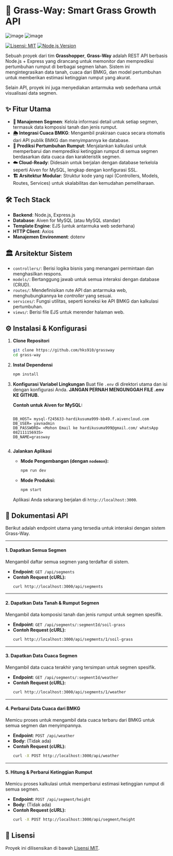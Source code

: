 # 🦗 Grass-Way: Smart Grass Growth API

![image](https://github.com/user-attachments/assets/b2815131-003c-48de-874a-845ed311af66)
![image](https://github.com/user-attachments/assets/132e9273-841f-405b-9df4-2b66a058c51d)



[![Lisensi: MIT](https://img.shields.io/badge/License-MIT-yellow.svg)](https://opensource.org/licenses/MIT)
[![Node.js Version](https://img.shields.io/badge/node.js-v16.x-green.svg)](https://nodejs.org/en/)


Sebuah proyek dari tim **Grasshopper**, **Grass-Way** adalah REST API berbasis Node.js + Express yang dirancang untuk memonitor dan memprediksi pertumbuhan rumput di berbagai segmen lahan. Sistem ini mengintegrasikan data tanah, cuaca dari BMKG, dan model pertumbuhan untuk memberikan estimasi ketinggian rumput yang akurat.

Selain API, proyek ini juga menyediakan antarmuka web sederhana untuk visualisasi data segmen.

## ✨ Fitur Utama

-   **🌾 Manajemen Segmen**: Kelola informasi detail untuk setiap segmen, termasuk data komposisi tanah dan jenis rumput.
-   **🌦️ Integrasi Cuaca BMKG**: Mengambil prakiraan cuaca secara otomatis dari API publik BMKG dan menyimpannya ke database.
-   **📏 Prediksi Pertumbuhan Rumput**: Menjalankan kalkulasi untuk memperbarui dan memprediksi ketinggian rumput di semua segmen berdasarkan data cuaca dan karakteristik segmen.
-   **☁️ Cloud-Ready**: Didesain untuk berjalan dengan database terkelola seperti Aiven for MySQL, lengkap dengan konfigurasi SSL.
-   **🏗️ Arsitektur Modular**: Struktur kode yang rapi (Controllers, Models, Routes, Services) untuk skalabilitas dan kemudahan pemeliharaan.

## 🛠️ Tech Stack

-   **Backend**: Node.js, Express.js
-   **Database**: Aiven for MySQL (atau MySQL standar)
-   **Template Engine**: EJS (untuk antarmuka web sederhana)
-   **HTTP Client**: Axios
-   **Manajemen Environment**: dotenv

## 🏛️ Arsitektur Sistem

-   `controllers/`: Berisi logika bisnis yang menangani permintaan dan menghasilkan respons.
-   `models/`: Bertanggung jawab untuk semua interaksi dengan database (CRUD).
-   `routes/`: Mendefinisikan rute API dan antarmuka web, menghubungkannya ke *controller* yang sesuai.
-   `services/`: Fungsi utilitas, seperti koneksi ke API BMKG dan kalkulasi pertumbuhan.
-   `views/`: Berisi file EJS untuk merender halaman web.

## ⚙️ Instalasi & Konfigurasi

1.  **Clone Repositori**
    ```bash
    git clone https://github.com/hks910/grassway
    cd grass-way
    ```

2.  **Instal Dependensi**
    ```bash
    npm install
    ```

3.  **Konfigurasi Variabel Lingkungan**
    Buat file `.env` di direktori utama dan isi dengan konfigurasi Anda. **JANGAN PERNAH MENGUNGGAH FILE .env KE GITHUB.**

    **Contoh untuk Aiven for MySQL:**
    ```env

    DB_HOST= mysql-f245633-hardikusuma999-bb49.f.aivencloud.com
    DB_USER= yavnadmin
    DB_PASSWORD= <Mohon Email ke hardikusuma999@gmail.com/ whatsApp 082111156935>
    DB_NAME=grassway


    ```

4.  **Jalankan Aplikasi**
    -   **Mode Pengembangan (dengan `nodemon`):**
        ```bash
        npm run dev
        ```
    -   **Mode Produksi:**
        ```bash
        npm start
        ```
    Aplikasi Anda sekarang berjalan di `http://localhost:3000`.

## 📖 Dokumentasi API

Berikut adalah endpoint utama yang tersedia untuk interaksi dengan sistem Grass-Way.

---

#### 1. Dapatkan Semua Segmen
Mengambil daftar semua segmen yang terdaftar di sistem.
-   **Endpoint**: `GET /api/segments`
-   **Contoh Request (cURL):**
    ```bash
    curl http://localhost:3000/api/segments
    ```

---

#### 2. Dapatkan Data Tanah & Rumput Segmen
Mengambil data komposisi tanah dan jenis rumput untuk segmen spesifik.
-   **Endpoint**: `GET /api/segments/:segmentId/soil-grass`
-   **Contoh Request (cURL):**
    ```bash
    curl http://localhost:3000/api/segments/1/soil-grass
    ```

---

#### 3. Dapatkan Data Cuaca Segmen
Mengambil data cuaca terakhir yang tersimpan untuk segmen spesifik.
-   **Endpoint**: `GET /api/segments/:segmentId/weather`
-   **Contoh Request (cURL):**
    ```bash
    curl http://localhost:3000/api/segments/1/weather
    ```

---

#### 4. Perbarui Data Cuaca dari BMKG
Memicu proses untuk mengambil data cuaca terbaru dari BMKG untuk semua segmen dan menyimpannya.
-   **Endpoint**: `POST /api/weather`
-   **Body**: (Tidak ada)
-   **Contoh Request (cURL):**
    ```bash
    curl -X POST http://localhost:3000/api/weather
    ```

---

#### 5. Hitung & Perbarui Ketinggian Rumput
Memicu proses kalkulasi untuk memperbarui estimasi ketinggian rumput di semua segmen.
-   **Endpoint**: `POST /api/segment/height`
-   **Body**: (Tidak ada)
-   **Contoh Request (cURL):**
    ```bash
    curl -X POST http://localhost:3000/api/segment/height
    ```


## 📄 Lisensi

Proyek ini dilisensikan di bawah [Lisensi MIT](./LICENSE).
